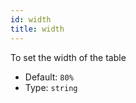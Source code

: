 ```yaml
---
id: width
title: width 
---
```


To set the width of the table

 - Default: `80%`
 - Type: `string`
